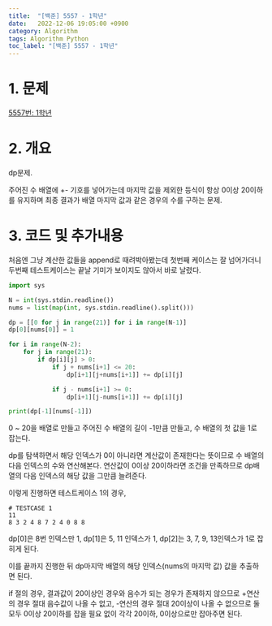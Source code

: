 ```yaml
---
title:  "[백준] 5557 - 1학년"
date:   2022-12-06 19:05:00 +0900
category: Algorithm
tags: Algorithm Python
toc_label: "[백준] 5557 - 1학년"
---
```


# 1. 문제
[5557번: 1학년](https://www.acmicpc.net/problem/5557)

# 2. 개요
dp문제. 

주어진 수 배열에 +- 기호를 넣어가는데 마지막 값을 제외한 등식이 항상 0이상 20이하를 유지하며 최종 결과가 배열 마지막 값과 같은 경우의 수를 구하는 문제.

# 3. 코드 및 추가내용
처음엔 그냥 계산한 값들을 append로 때려박아봤는데 첫번째 케이스는 잘 넘어가더니 두번째 테스트케이스는 끝날 기미가 보이지도 않아서 바로 날렸다.

```python
import sys

N = int(sys.stdin.readline())
nums = list(map(int, sys.stdin.readline().split()))

dp = [[0 for j in range(21)] for i in range(N-1)]
dp[0][nums[0]] = 1

for i in range(N-2):
    for j in range(21):        
        if dp[i][j] > 0:
            if j + nums[i+1] <= 20:
                dp[i+1][j+nums[i+1]] += dp[i][j]

            if j - nums[i+1] >= 0:
                dp[i+1][j-nums[i+1]] += dp[i][j]

print(dp[-1][nums[-1]])
```

0 ~ 20을 배열로 만들고 주어진 수 배열의 길이 -1만큼 만들고, 수 배열의 첫 값을 1로 잡는다.

dp를 탐색하면서 해당 인덱스가 0이 아니라면 계산값이 존재한다는 뜻이므로 수 배열의 다음 인덱스의 수와 연산해본다. 연산값이 0이상 20이하라면 조건을 만족하므로 dp배열의 다음 인덱스의 해당 값을 그만큼 늘려준다.

이렇게 진행하면 테스트케이스 1의 경우,

```
# TESTCASE 1
11
8 3 2 4 8 7 2 4 0 8 8
```

dp[0]은 8번 인덱스만 1, dp[1]은 5, 11 인덱스가 1, dp[2]는 3, 7, 9, 13인덱스가 1로 잡히게 된다.

이를 끝까지 진행한 뒤 dp마지막 배열의 해당 인덱스(nums의 마지막 값) 값을 추출하면 된다.

if 절의 경우, 결과값이 20이상인 경우와 음수가 되는 경우가 존재하지 않으므로 +연산의 경우 절대 음수값이 나올 수 없고, -연산의 경우 절대 20이상이 나올 수 없으므로 둘 모두 0이상 20이하를 잡을 필요 없이 각각 20이하, 0이상으로만 잡아주면 된다.